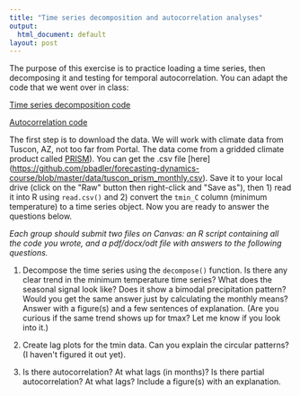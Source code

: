 ```yaml
---
title: "Time series decomposition and autocorrelation analyses"
output:
  html_document: default
layout: post
---
```


The purpose of this exercise is to practice loading a time series, then decomposing
it and testing for temporal autocorrelation. You can adapt the code that we
went over in class:

[Time series decomposition code](https://github.com/pbadler/forecasting-dynamics-course/blob/master/lectures/decomp_tutorial.R)

[Autocorrelation code](https://github.com/pbadler/forecasting-dynamics-course/blob/master/lectures/autocorrelation.R)

The first step is to download the data. We will work with climate data
from Tuscon, AZ, not too far from Portal. The data come from a gridded climate product called
[PRISM](http://www.prism.oregonstate.edu/explorer/)). You can get the .csv file [here]
(https://github.com/pbadler/forecasting-dynamics-course/blob/master/data/tuscon_prism_monthly.csv).
Save it to your local drive (click on the "Raw" button then right-click and
"Save as"), then 1) read it into R using `read.csv()` and 2) 
convert the `tmin_C` column (minimum temperature) to a time series object. 
Now you are ready to answer the questions below.

*Each group should submit two files on Canvas: an R script containing all the code 
you wrote, and a pdf/docx/odt file with answers to the following questions.*

1) Decompose the time series using the `decompose()` function. Is there any clear
trend in the minimum temperature time series? What does the seasonal signal look
like? Does it show a bimodal precipitation pattern? Would you get the same answer
just by calculating the monthly means? Answer with a figure(s) and a few 
sentences of explanation. (Are you curious if the same trend shows up for 
tmax? Let me know if you look into it.)

2) Create lag plots for the tmin data. Can you explain the circular patterns?
(I haven't figured it out yet).

3) Is there autocorrelation? At what lags (in months)? Is there partial autocorrelation? At what lags? Include a figure(s) with
an explanation.



